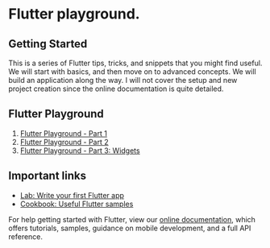 # Flutter playground.

## Getting Started
This is a series of Flutter tips, tricks, and snippets that you might find useful. 
We will start with basics, and then move on to advanced concepts. We will build an application 
along the way. I will not cover the setup and new project creation since the online documentation 
is quite detailed.

## Flutter Playground
1. [Flutter Playground - Part 1](https://www.kodehero.in/flutter-playground-part-1/)
2. [Flutter Playground - Part 2](https://www.kodehero.in/flutter-playground-part-2-login-screen/)
3. [Flutter Playground - Part 3: Widgets](https://www.kodehero.in/flutter-playground-part-3-widgets/)


## Important links
- [Lab: Write your first Flutter app](https://flutter.io/docs/get-started/codelab)
- [Cookbook: Useful Flutter samples](https://flutter.io/docs/cookbook)

For help getting started with Flutter, view our 
[online documentation](https://flutter.io/docs), which offers tutorials, 
samples, guidance on mobile development, and a full API reference.
